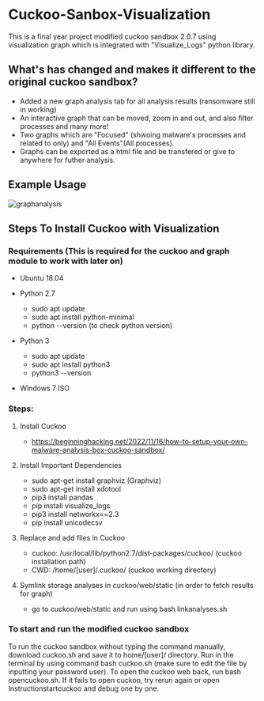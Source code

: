 # Cuckoo-Sanbox-Visualization

This is a final year project modified cuckoo sandbox 2.0.7 using visualization graph which is integrated with "Visualize_Logs" python library.

## What's has changed and makes it different to the original cuckoo sandbox?

* Added a new graph analysis tab for all analysis results (ransomware still in working)
* An interactive graph that can be moved, zoom in and out, and also filter processes and many more!
* Two graphs which are "Focused" (shwoing malware's processes and related to only) and "All Events"(All processes).
* Graphs can be exported as a html file and be transfered or give to anywhere for futher analysis.

## Example Usage

![graphanalysis](https://github.com/LokiHariz/Cuckoo-Sanbox-Visualization/assets/140133237/77fb6b5d-b270-4e63-ad53-0d4484c9cb88)

## Steps To Install Cuckoo with Visualization

### Requirements (This is required for the cuckoo and graph module to work with later on)

* Ubuntu 18.04
  
* Python 2.7
  * sudo apt update
  * sudo apt install python-minimal
  * python --version (to check python version)
    
* Python 3
  * sudo apt update
  * sudo apt install python3
  * python3 --version

* Windows 7 ISO

### Steps:

1. Install Cuckoo
   * https://beginninghacking.net/2022/11/16/how-to-setup-your-own-malware-analysis-box-cuckoo-sandbox/

2. Install Important Dependencies
   * sudo apt-get install graphviz (Graphviz)
   * sudo apt-get install xdotool
   * pip3 install pandas
   * pip install visualize_logs
   * pip3 install networkx==2.3
   * pip install unicodecsv

3. Replace and add files in Cuckoo
   * cuckoo: /usr/local/lib/python2.7/dist-packages/cuckoo/ (cuckoo installation path)
   * CWD: /home/[user]/.cuckoo/ (cuckoo working directory)
  
4. Symlink storage analyses in cuckoo/web/static (in order to fetch results for graph)
   * go to cuckoo/web/static and run using bash linkanalyses.sh

### To start and run the modified cuckoo sandbox

To run the cuckoo sandbox without typing the command manually, download cuckoo.sh and save it to home/[user]/ directory. Run in the terminal by using command bash cuckoo.sh (make sure to edit the file by inputting your password user). To open the cuckoo web back, run bash opencuckoo.sh. If it fails to open cuckoo, try rerun again or open Instructionstartcuckoo and debug one by one.
